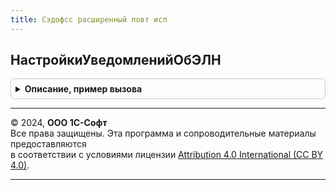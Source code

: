 ```yaml
---
title: Сэдофсс расширенный повт исп
---
```



## НастройкиУведомленийОбЭЛН
<details style="margin: 1em 0; padding: 0.5em; border: 1px solid #ccc; border-radius: 6px;">

<summary style="font-weight: bold; cursor: pointer;">Описание, пример вызова</summary>

```bsl

Функция НастройкиУведомленийОбЭЛН() Экспорт
```

Пример вызова
```bsl
Результат = СЭДОФССРасширенныйПовтИсп.НастройкиУведомленийОбЭЛН() 
```
</details>

---

© 2024, **ООО 1С-Софт**  
Все права защищены. Эта программа и сопроводительные материалы предоставляются  
в соответствии с условиями лицензии [Attribution 4.0 International (CC BY 4.0)](https://creativecommons.org/licenses/by/4.0/legalcode).

---
